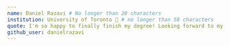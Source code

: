 ```yaml
---
name: Daniel Razavi # No longer than 28 characters
institution: University of Toronto 🚩 # no longer than 58 characters
quote: I'm so happy to finally finish my degree! Looking forward to my career as a developer :) # no longer than 100 characters, avoid using quotes(") to guarantee the format remains the same.
github_user: danielrazavi
---
```

